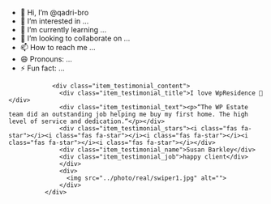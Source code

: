 - 👋 Hi, I’m @qadri-bro
- 👀 I’m interested in ...
- 🌱 I’m currently learning ...
- 💞️ I’m looking to collaborate on ...
- 📫 How to reach me ...
- 😄 Pronouns: ...
- ⚡ Fun fact: ...

<!---
qadri-bro/qadri-bro is a ✨ special ✨ repository because its `README.md` (this file) appears on your GitHub profile.
You can click the Preview link to take a look at your changes.
---> <div class="swip-con">
                <div class="item_testimonial_content">
                  <div class="item_testimonial_title">I love WpResidence 💪</div>
                  <div class="item_testimonial_text"><p>“The WP Estate team did an outstanding job helping me buy my first home. The high level of service and dedication.“</p></div>
                  <div class="item_testimonial_stars"><i class="fas fa-star"></i><i class="fas fa-star"></i><i class="fas fa-star"></i><i class="fas fa-star"></i><i class="fas fa-star"></i></div>
                  <div class="item_testimonial_name">Susan Barkley</div>
                  <div class="item_testimonial_job">happy client</div>
                  </div>
                  <div>
                    <img src="../photo/real/swiper1.jpg" alt="">
                  </div>
              </div>
